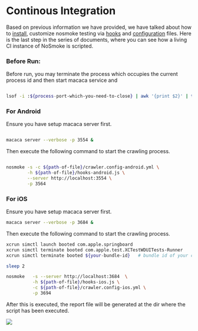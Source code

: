 # Continous Integration

Based on previous information we have provided,  we have talked about how to [install](/guide/quick-start.md), customize nosmoke testing via [hooks](/guide/hooks.md) and [configuration](/guide/configuration.md) files. Here is the last step in the series of documents, where you can see how a living CI instance of NoSmoke is scripted.

### Before Run:

Before run, you may terminate the process which occupies the current process id and then start macaca service and

```bash

lsof -i :${process-port-which-you-need-to-close} | awk '{print $2}' | tail -1 | xargs kill -9

```

### For Android

Ensure you have setup macaca server first.

```bash

macaca server --verbose -p 3554 &

```

Then execute the following command to start the crawling process.

```bash

nosmoke -s -c ${path-of-file}/crawler.config-android.yml \
        -h ${path-of-file}/hooks-android.js \
        --server http://localhost:3554 \
        -p 3564

```

### For iOS

Ensure you have setup macaca server first.
```bash
macaca server --verbose -p 3684 &
```

Then execute the following command to start the crawling process.
```bash
xcrun simctl launch booted com.apple.springboard
xcrun simctl terminate booted com.apple.test.XCTestWDUITests-Runner
xcrun simctl terminate booted ${your-bundle-id}   # bundle id of your current app.

sleep 2

nosmoke   -s --server http://localhost:3684  \
          -h ${path-of-file}/hooks-ios.js \
          -c ${path-of-file}/crawler.config-ios.yml \
          -p 3694

```

After this is executed, the report file will be generated at the dir where the script has been executed.

![](/NoSmoke/assets/generated_output.png)
